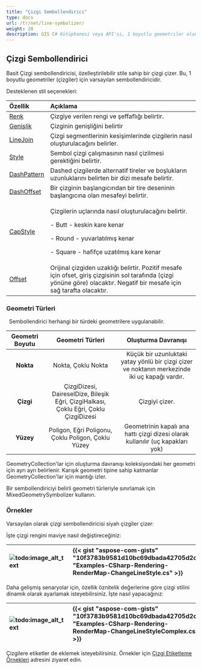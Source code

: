 ```yaml
---
title: "Çizgi Sembollendirici"
type: docs
url: /tr/net/line-symbolizer/
weight: 20
description: GIS C# Kütüphanesi veya API'si, 1 boyutlu geometriler olan çizgiler için Basit Çizgi sembollendiricisini destekler ve Nokta, Çizgi, Yüzey gibi her tür geometri üzerinde uygulanabilir.
---
```


## **Çizgi Sembollendirici**
Basit Çizgi sembollendiricisi, özelleştirilebilir stile sahip bir çizgi çizer. Bu, 1 boyutlu geometriler (çizgiler) için varsayılan sembollendiricidir. 

Desteklenen stil seçenekleri:

|**Özellik**|**Açıklama**|
| :- | :- |
|[Renk](https://reference.aspose.com/gis/net/aspose.gis.rendering.symbolizers/simpleline/properties/color)|Çizgiye verilen rengi ve şeffaflığı belirtir.|
|[Genişlik](https://reference.aspose.com/gis/net/aspose.gis.rendering.symbolizers/simpleline/properties/width)|Çizginin genişliğini belirtir|
|[LineJoin](https://reference.aspose.com/gis/net/aspose.gis.rendering.symbolizers/simpleline/properties/linejoin)|Çizgi segmentlerinin kesişimlerinde çizgilerin nasıl oluşturulacağını belirler.|
|[Style](https://reference.aspose.com/gis/net/aspose.gis.rendering.symbolizers/simpleline/properties/style)|Sembol çizgi çalışmasının nasıl çizilmesi gerektiğini belirtir.|
|[DashPattern](https://reference.aspose.com/gis/net/aspose.gis.rendering.symbolizers/simpleline/properties/dashpattern)|Dashed çizgilerde alternatif tireler ve boşlukların uzunluklarını belirten bir dizi mesafe belirtir.|
|[DashOffset](https://reference.aspose.com/gis/net/aspose.gis.rendering.symbolizers/simpleline/properties/dashoffset)|Bir çizginin başlangıcından bir tire deseninin başlangıcına olan mesafeyi belirtir.|
|[CapStyle](https://reference.aspose.com/gis/net/aspose.gis.rendering.symbolizers/simpleline/properties/capstyle)|<p>Çizgilerin uçlarında nasıl oluşturulacağını belirtir.</p><p>- Butt - keskin kare kenar</p><p>- Round - yuvarlatılmış kenar</p><p>- Square - hafifçe uzatılmış kare kenar</p>|
|[Offset](https://reference.aspose.com/gis/net/aspose.gis.rendering.symbolizers/simpleline/properties/offset)|Orijinal çizgiden uzaklığı belirtir. Pozitif mesafe için ofset, giriş çizgisinin sol tarafında (çizgi yönüne göre) olacaktır. Negatif bir mesafe için sağ tarafta olacaktır.|

### **Geometri Türleri**
` `Sembollendirici herhangi bir türdeki geometrilere uygulanabilir.

|**Geometri Boyutu**|**Geometri Türleri**|**Oluşturma Davranışı**|
| :-: | :-: | :-: |
|**Nokta**|Nokta, Çoklu Nokta|Küçük bir uzunluktaki yatay yönlü bir çizgi çizer ve noktanın merkezinde iki uç kapağı vardır.|
|**Çizgi**|ÇizgiDizesi, DaireselDize, Bileşik Eğri, ÇizgiHalkası, Çoklu Eğri, Çoklu ÇizgiDizesi|Çizgiyi çizer.|
|**Yüzey**|Poligon, Eğri Poligonu, Çoklu Poligon, Çoklu Yüzey|Geometrinin kapalı ana hattı çizgi dizesi olarak kullanılır (uç kapakları yok)|

GeometryCollection'lar için oluşturma davranışı koleksiyondaki her geometri için ayrı ayrı belirlenir. Karışık geometri tipine sahip katmanlar GeometryCollection'lar için mantığı izler.

Bir sembollendiriciyi belirli geometri türleriyle sınırlamak için MixedGeometrySymbolizer kullanın.

### **Örnekler**
Varsayılan olarak çizgi sembollendiricisi siyah çizgiler çizer:



İşte çizgi rengini maviye nasıl değiştireceğiniz:




|![todo:image_alt_text](line-symbolizer_1.png)|{{< gist "aspose-com-gists" "10f3783b9581d10bc69dbada42705d2c" "Examples-CSharp-Rendering-RenderMap-ChangeLineStyle.cs" >}}|
| :- | :- |

Daha gelişmiş senaryolar için, özellik öznitelik değerlerine göre çizgi stilini dinamik olarak ayarlamak isteyebilirsiniz. İşte nasıl yapacağınız:




|![todo:image_alt_text](line-symbolizer_2.png)|{{< gist "aspose-com-gists" "10f3783b9581d10bc69dbada42705d2c" "Examples-CSharp-Rendering-RenderMap-ChangeLineStyleComplex.cs" >}}|
| :- | :- |




Çizgilere etiketler de eklemek isteyebilirsiniz. Örnekler için [Çizgi Etiketleme Örnekleri](/gis/net/simple-labeling/#simplelabeling-lineslabelingexamples) adresini ziyaret edin.
